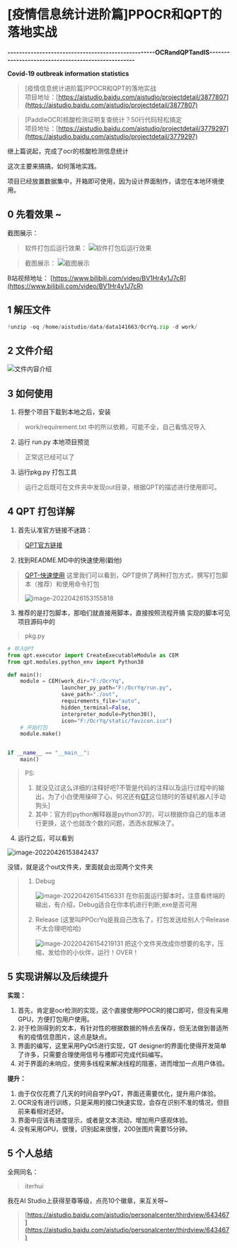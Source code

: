 # [疫情信息统计进阶篇]PPOCR和QPT的落地实战 
**---------------------------------------------------OCRandQPTandIS---------------------------------------------------**

**Covid-19 outbreak information statistics**




> [疫情信息统计进阶篇]PPOCR和QPT的落地实战    
> 项目地址：[https://aistudio.baidu.com/aistudio/projectdetail/3877807](https://aistudio.baidu.com/aistudio/projectdetail/3877807)   

> [PaddleOCR]核酸检测证明复查统计？50行代码轻松搞定    
> 项目地址：[https://aistudio.baidu.com/aistudio/projectdetail/3779297](https://aistudio.baidu.com/aistudio/projectdetail/3779297)  

继上篇说起，完成了ocr的核酸检测信息统计

这次主要来搞搞，如何落地实践。

项目已经放置数据集中，开箱即可使用，因为设计界面制作，请您在本地环境使用。

## 0 先看效果 ~

截图展示：

> 软件打包后运行效果：
![软件打包后运行效果](images/image-20220426153605280.png)

> 截图展示：
![截图展示](images/zs.jpg)




B站视频地址：
[https://www.bilibili.com/video/BV1Hr4y1J7cR](https://www.bilibili.com/video/BV1Hr4y1J7cR)


## 1 解压文件


```python
!unzip -oq /home/aistudio/data/data141663/OcrYq.zip -d work/
```

## 2 文件介绍
![文件内容介绍](https://ai-studio-static-online.cdn.bcebos.com/9a396fb18a714f5ab313df719fa334372a9b3fb5528e4446940ea945a2e74463)


## 3 如何使用

1. 将整个项目下载到本地之后，安装

> work/requirement.txt 中的所以依赖，可能不全，自己看情况导入

2. 运行 run.py 本地项目预览
> 正常这已经可以了

3. 运行pkg.py 打包工具
> 运行之后既可在文件夹中发现out目录，根据QPT的描述进行使用即可。

## 4 QPT 打包详解

1. 首先认准官方链接不迷路：
> [QPT官方链接](https://github.com/QPT-Family/QPT)
2. 找到README.MD中的快速使用(戳他)
> [QPT-快速使用](https://github.com/QPT-Family/QPT#%E5%BF%AB%E9%80%9F%E4%BD%BF%E7%94%A8)
> 这里我们可以看到，QPT提供了两种打包方式，撰写打包脚本（推荐）和使用命令打包
>
> ![image-20220426153155818](images/image-20220426153155818.png)
3. 推荐的是打包脚本，那咱们就直接用脚本，直接按照流程开搞
实现的脚本可见项目源码中的
> pkg.py
```python
# 导入QPT
from qpt.executor import CreateExecutableModule as CEM
from qpt.modules.python_env import Python38

def main():
    module = CEM(work_dir="F:/OcrYq",
                 launcher_py_path="F:/OcrYq/run.py",
                 save_path="./out",
                 requirements_file="auto",
                 hidden_terminal=False,
                 interpreter_module=Python38(),
                 icon="F:/OcrYq/static/favicon.ico")
    # 开始打包
    module.make()


if __name__ == "__main__":
    main()
```
> PS:
> 1. 就没见过这么详细的注释好吧?不管是代码的注释以及运行过程中的输出，为了小白使用操碎了心，何况还有[GT](https://github.com/GT-ZhangAcer)这位随时的答疑机器人[手动狗头]
> 2. 其中：官方的python解释器是python37的，可以根据你自己的版本进行更换，这个也就改个数的问题，洒洒水就解决了。

4. 运行之后，可以看到

 ![image-20220426153842437](images/image-20220426153842437.png)

没错，就是这个out文件夹，里面就会出现两个文件夹
> 1. Debug
>
>    ![image-20220426154156331](images/image-20220426154156331.png)
> 在你前面运行脚本时，注意看终端的输出，有介绍，Debug适合在你本机进行判断,exe是否可用
>
> 2. Release (这里叫PPOcrYq是我自己改名了，打包发送给别人个Release不太合理吧哈哈)
>
>    ![image-20220426154219131](images/image-20220426154219131.png)
> 把这个文件夹改成你想要的名字，压缩，发给你的小伙伴，运行！OVER！


## 5 实现讲解以及后续提升

**实现：**

1. 首先，肯定是ocr检测的实现，这个直接使用PPOCR的接口即可，但没有采用GPU，方便打包用户使用。
2. 对于检测得到的文本，有针对性的根据数据的特点去保存，但无法做到普适所有的疫情信息图片，这点是缺点。
3. 界面的编写，这里采用PyQt5进行实现，QT designer的界面化使得开发简单了许多，只需要合理使用信号与槽即可完成代码编写。
4. 对于界面的未响应，使用多线程来解决线程的阻塞，进而增加一点用户体验。

**提升：**

1. 由于仅仅花费了几天的时间自学PyQT，界面还需要优化，提升用户体验。
2. OCR没有进行训练，只是采用的接口快速实现，会存在识别不准的情况，但目前来看相对还好。
3. 界面中应该有进度提示，或者是文本流动，增加用户感观体验。
4. 没有采用GPU，很慢，识别起来很慢，200张图片需要15分钟。 


## 5 个人总结

全网同名：

> iterhui

我在AI Studio上获得至尊等级，点亮10个徽章，来互关呀~

> [https://aistudio.baidu.com/aistudio/personalcenter/thirdview/643467](https://aistudio.baidu.com/aistudio/personalcenter/thirdview/643467)
